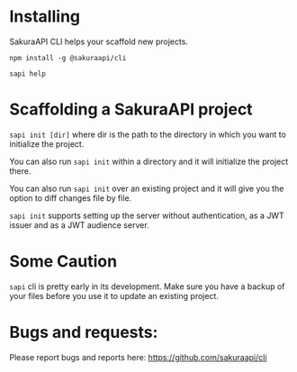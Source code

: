 # Installing

SakuraAPI CLI helps your scaffold new projects.

`npm install -g @sakuraapi/cli`

`sapi help`

# Scaffolding a SakuraAPI project

`sapi init [dir]` where dir is the path to the directory in which you want to initialize the project.

You can also run `sapi init` within a directory and it will initialize the project there.

You can also run `sapi init` over an existing project and it will give you the option to diff changes file by file.

`sapi init` supports setting up the server without authentication, as a JWT issuer and as a JWT audience server.

# Some Caution

`sapi` cli is pretty early in its development. Make sure you have a backup of your files before you use it to update an existing project.

# Bugs and requests:

Please report bugs and reports here: https://github.com/sakuraapi/cli
